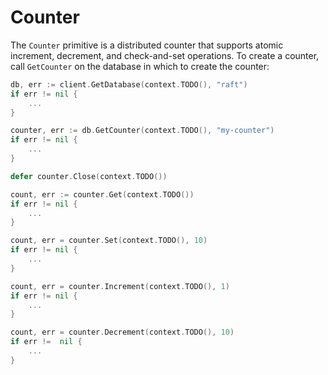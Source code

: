 # Counter

The `Counter` primitive is a distributed counter that supports atomic increment, decrement,
and check-and-set operations. To create a counter, call `GetCounter` on the database in which
to create the counter:

```go
db, err := client.GetDatabase(context.TODO(), "raft")
if err != nil {
	...
}

counter, err := db.GetCounter(context.TODO(), "my-counter")
if err != nil {
	...
}

defer counter.Close(context.TODO())
```

```go
count, err := counter.Get(context.TODO())
if err != nil {
	...
}
```

```go
count, err = counter.Set(context.TODO(), 10)
if err != nil {
	...
}
```

```go
count, err = counter.Increment(context.TODO(), 1)
if err != nil {
	...
}
```

```go
count, err = counter.Decrement(context.TODO(), 10)
if err !=  nil {
	...
}
```
